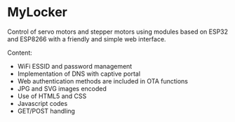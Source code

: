 # MyLocker
Control of servo motors and stepper motors using modules based on ESP32 and ESP8266 with a friendly and simple web interface.

Content:
* WiFi ESSID and password management
* Implementation of DNS with captive portal
* Web authentication methods are included in OTA functions
* JPG and SVG images encoded
* Use of HTML5 and CSS
* Javascript codes
* GET/POST handling
